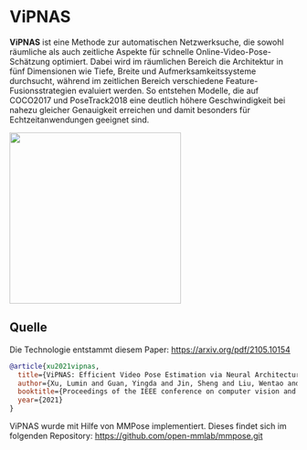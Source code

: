 # ViPNAS
**ViPNAS** ist eine Methode zur automatischen Netzwerksuche, die sowohl räumliche als auch zeitliche Aspekte für schnelle Online-Video-Pose-Schätzung optimiert. Dabei wird im räumlichen Bereich die Architektur in fünf Dimensionen wie Tiefe, Breite und Aufmerksamkeitssysteme durchsucht, während im zeitlichen Bereich verschiedene Feature-Fusionsstrategien evaluiert werden. So entstehen Modelle, die auf COCO2017 und PoseTrack2018 eine deutlich höhere Geschwindigkeit bei nahezu gleicher Genauigkeit erreichen und damit besonders für Echtzeitanwendungen geeignet sind.

<img src="./demo.gif" height="300px" />

## Quelle
Die Technologie entstammt diesem Paper:
https://arxiv.org/pdf/2105.10154
```bibtex
@article{xu2021vipnas,
  title={ViPNAS: Efficient Video Pose Estimation via Neural Architecture Search},
  author={Xu, Lumin and Guan, Yingda and Jin, Sheng and Liu, Wentao and Qian, Chen and Luo, Ping and Ouyang, Wanli and Wang, Xiaogang},
  booktitle={Proceedings of the IEEE conference on computer vision and pattern recognition},
  year={2021}
}
```

ViPNAS wurde mit Hilfe von MMPose implementiert. Dieses findet sich im folgenden Repository:
https://github.com/open-mmlab/mmpose.git